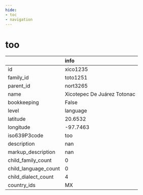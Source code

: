 ```yaml
---
hide:
- toc
- navigation
---
```

# too
|                      | info                        |
|:---------------------|:----------------------------|
| id                   | xico1235                    |
| family_id            | toto1251                    |
| parent_id            | nort3265                    |
| name                 | Xicotepec De Juárez Totonac |
| bookkeeping          | False                       |
| level                | language                    |
| latitude             | 20.6532                     |
| longitude            | -97.7463                    |
| iso639P3code         | too                         |
| description          | nan                         |
| markup_description   | nan                         |
| child_family_count   | 0                           |
| child_language_count | 0                           |
| child_dialect_count  | 4                           |
| country_ids          | MX                          |